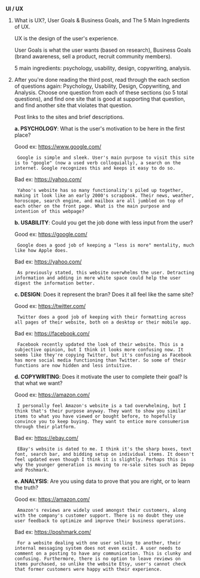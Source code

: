 **UI / UX**

1. What is UX?, User Goals & Business Goals, and The 5 Main Ingredients of UX.

      UX is the design of the user's experience.

      User Goals is what the user wants (based on research), Business Goals (brand awareness, sell a product, recruit community members).
      
      5 main ingredients: psychology, usability, design, copywriting, analysis.


2. After you're done reading the third post, read through the each section of questions again: Psychology, Usability, Design, Copywriting, and Analysis. Choose one question from each of these sections (so 5 total questions), and find one site that is good at supporting that question, and find another site that violates that question.

    Post links to the sites and brief descriptions.

    **a. PSYCHOLOGY**: What is the user's motivation to be here in the first place?

      Good ex: https://www.google.com/

        Google is simple and sleek. User's main purpose to visit this site is to "google" (now a used verb colloquially), a search on the internet. Google recognizes this and keeps it easy to do so.

      Bad ex: https://yahoo.com/

        Yahoo's website has so many functionality's piled up together, making it look like an early 2000's scrapbook. Their news, weather, horoscope, search engine, and mailbox are all jumbled on top of each other on the front page. What is the main purpose and intention of this webpage?

    **b. USABILITY**: Could you get the job done with less input from the user?

      Good ex: https://google.com/

        Google does a good job of keeping a "less is more" mentality, much like how Apple does.

      Bad ex: https://yahoo.com/

        As previously stated, this website overwhelms the user. Detracting information and adding in more white space could help the user digest the information better.

    **c. DESIGN**: Does it represent the bran? Does it all feel like the same site?

      Good ex: https://twitter.com/

        Twitter does a good job of keeping with their formatting across all pages of their website, both on a desktop or their mobile app.

      Bad ex: https://facebook.com/

        Facebook recently updated the look of their website. This is a subjective opinion, but I think it looks more confusing now. It seems like they're copying Twitter, but it's confusing as Facebook has more social media functioning than Twitter. So some of their functions are now hidden and less intuitive.

    **d. COPYWRITING**: Does it motivate the user to complete their goal? Is that what we want?

      Good ex: https://amazon.com/

        I personally feel Amazon's website is a tad overwhelming, but I think that's their purpose anyway. They want to show you similar items to what you have viewed or bought before, to hopefully convince you to keep buying. They want to entice more consumerism through their platform.

      Bad ex: https://ebay.com/

        EBay's website is dated to me. I think it's the sharp boxes, text font, search bar, and bidding setup on individual items. It doesn't feel updated even though I think it is slightly. Perhaps this is why the younger generation is moving to re-sale sites such as Depop and Poshmark.

    **e. ANALYSIS**: Are you using data to prove that you are right, or to learn the truth?

      Good ex: https://amazon.com/

        Amazon's reviews are widely used amongst their customers, along with the company's customer support. There is no doubt they use user feedback to optimize and improve their business operations.

      Bad ex: https://poshmark.com/

        For a website dealing with one user selling to another, their internal messaging system does not even exist. A user needs to comment on a posting to have any communication. This is clunky and confusing. Furthermore, there is no option to leave reviews on items purchased, so unlike the website Etsy, user's cannot check that former customers were happy with their experience.
